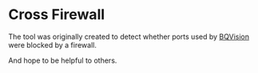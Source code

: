 # Cross Firewall

The tool was originally created to detect whether ports used by [BQVision](http://www.bqvision.com) were blocked by a firewall.

And hope to be helpful to others.

